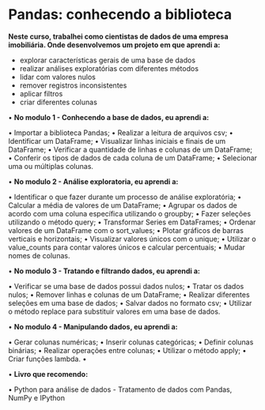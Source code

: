 # Pandas: conhecendo a biblioteca

**Neste curso, trabalhei como cientistas de dados de uma empresa imobiliária. Onde desenvolvemos um projeto em que aprendi a:**

- explorar características gerais de uma base de dados
- realizar análises exploratórias com diferentes métodos
- lidar com valores nulos
- remover registros inconsistentes 
- aplicar filtros
- criar diferentes colunas




•	**No modulo 1 - Conhecendo a base de dados, eu aprendi a:**

•	Importar a biblioteca Pandas;
•	Realizar a leitura de arquivos csv;
•	Identificar um DataFrame;
•	Visualizar linhas iniciais e finais de um DataFrame;
•	Verificar a quantidade de linhas e colunas de um DataFrame;
•	Conferir os tipos de dados de cada coluna de um DataFrame;
•	Selecionar uma ou múltiplas colunas.

•	**No modulo 2 - Análise exploratoria, eu aprendi a:**

•	Identificar o que fazer durante um processo de análise exploratória;
•	Calcular a média de valores de um DataFrame;
•	Agrupar os dados de acordo com uma coluna específica utilizando o groupby;
•	Fazer seleções utilizando o método query;
•	Transformar Series em DataFrames;
•	Ordenar valores de um DataFrame com o sort_values;
•	Plotar gráficos de barras verticais e horizontais;
•	Visualizar valores únicos com o unique;
•	Utilizar o value_counts para contar valores únicos e calcular percentuais;
•	Mudar nomes de colunas.

•	**No modulo 3 - Tratando e filtrando dados, eu aprendi a:**

•	Verificar se uma base de dados possui dados nulos;
•	Tratar os dados nulos;
•	Remover linhas e colunas de um DataFrame;
•	Realizar diferentes seleções em uma base de dados;
•	Salvar dados no formato csv;
•	Utilizar o método replace para substituir valores em uma base de dados.

•	**No modulo 4 - Manipulando dados, eu aprendi a:**

•	Gerar colunas numéricas;
•	Inserir colunas categóricas;
•	Definir colunas binárias;
•	Realizar operações entre colunas;
•	Utilizar o método apply;
•	Criar funções lambda.
•	

•	**Livro que recomendo:** 

•	Python para análise de dados - Tratamento de dados com Pandas, NumPy e IPython

